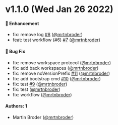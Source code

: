 # v1.1.0 (Wed Jan 26 2022)

#### 🚀 Enhancement

- fix: remove log [#8](https://github.com/unperfekt/unperfekt/pull/8) ([@mrtnbroder](https://github.com/mrtnbroder))
- feat: test workflow (#6) [#7](https://github.com/unperfekt/unperfekt/pull/7) ([@mrtnbroder](https://github.com/mrtnbroder))

#### 🐛 Bug Fix

- fix: remove workspace protocol ([@mrtnbroder](https://github.com/mrtnbroder))
- fix: add back workspaces ([@mrtnbroder](https://github.com/mrtnbroder))
- fix: remove noVersionPrefix [#11](https://github.com/unperfekt/unperfekt/pull/11) ([@mrtnbroder](https://github.com/mrtnbroder))
- fix: add bootstrap cmd [#10](https://github.com/unperfekt/unperfekt/pull/10) ([@mrtnbroder](https://github.com/mrtnbroder))
- fix: test [#9](https://github.com/unperfekt/unperfekt/pull/9) ([@mrtnbroder](https://github.com/mrtnbroder))
- fix: test ([@mrtnbroder](https://github.com/mrtnbroder))
- fix: workflow ([@mrtnbroder](https://github.com/mrtnbroder))

#### Authors: 1

- Martin Broder ([@mrtnbroder](https://github.com/mrtnbroder))
